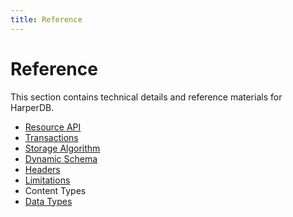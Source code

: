 ```yaml
---
title: Reference
---
```


# Reference

This section contains technical details and reference materials for HarperDB.

* [Resource API](./resource)
* [Transactions](./transactions)
* [Storage Algorithm](./storage-algorithm)
* [Dynamic Schema](./dynamic-schema)
* [Headers](./headers)
* [Limitations](./limits)
* Content Types
* [Data Types](./data-types)
